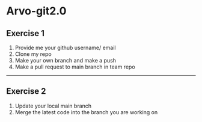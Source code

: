 # Arvo-git2.0

## Exercise 1
1. Provide me your github username/ email
2. Clone my repo
3. Make your own branch and make a push
4. Make a pull request to main branch in team repo

<hr>

## Exercise 2
1. Update your local main branch
2. Merge the latest code into the branch you are working on
